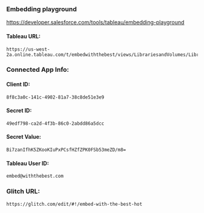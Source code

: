 ### Embedding playground

https://developer.salesforce.com/tools/tableau/embedding-playground


#### Tableau URL:
```text
https://us-west-2a.online.tableau.com/t/embedwiththebest/views/LibrariesandVolumes/LibrariesandVolumes
 ```

### Connected App Info:
#### Client ID: 
```text
8f8c3a0c-141c-4902-81a7-38c8de51e3e9
```
#### Secret ID: 
```text
49edf798-ca2d-4f3b-86c0-2abdd86a5dcc
```
#### Secret Value: 
```text
Bi7zanIfhK5ZKooKIuPxPCsfHZfZPK0FSb53meZD/m8=
```
#### Tableau User ID: 
```text
embed@withthebest.com
```

### Glitch URL: 
```text
https://glitch.com/edit/#!/embed-with-the-best-hot
```

